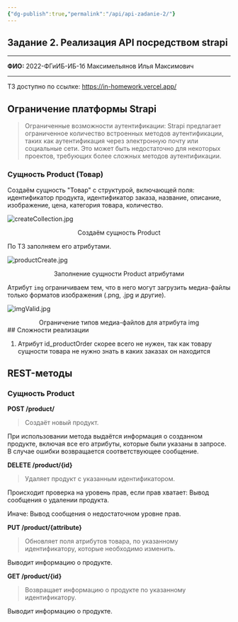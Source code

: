 ```yaml
---
{"dg-publish":true,"permalink":"/api/api-zadanie-2/"}
---
```



## Задание 2. Реализация API посредством strapi

---

**ФИО:** 2022-ФГиИБ-ИБ-1б Максимельянов Илья Максимович

---

ТЗ доступно по ссылке: https://in-homework.vercel.app/

## Ограничение платформы Strapi

>Ограниченные возможности аутентификации: Strapi предлагает ограниченное количество встроенных методов аутентификации, таких как аутентификация через электронную почту или социальные сети. Это может быть недостаточно для некоторых проектов, требующих более сложных методов аутентификации.

### Сущность Product (Товар)

Создаём сущность "Товар" с структурой, включающей поля: идентификатор продукта, идентификатор заказа, название, описание, изображение, цена, категория товара, количество.

![createCollection.jpg](/img/user/media/createCollection.jpg)
<center>Создаём сущность Product</center>

По ТЗ заполняем его атрибутами.

![productCreate.jpg](/img/user/media/productCreate.jpg)
<center>Заполнение сущности Product атрибутами</center>

Атрибут `img` ограничиваем тем, что в него могут загрузить медиа-файлы только форматов изображения (.png, .jpg и другие).

![imgValid.jpg](/img/user/media/imgValid.jpg)
<center>Ограничение типов медиа-файлов для атрибута img</center>
## Сложности реализации

1. Атрибут id_productOrder скорее всего не нужен, так как товару сущности товара не нужно знать в каких заказах он находится

## REST-методы

### Сущность Product

**POST /product/**

> Создаёт новый продукт.

При использовании метода выдаётся информация о созданном продукте, включая все его атрибуты, которые были указаны в запросе. 
В случае ошибки возвращается соответствующее сообщение.

**DELETE /product/{id}**

> Удаляет продукт с указанным идентификатором.

Происходит проверка на уровень прав, если прав хватает:
Вывод сообщения о удалении продукта.

Иначе:
Вывод сообщения о недостаточном уровне прав.

**PUT /product/{attribute}**

> Обновляет поля атрибутов товара, по указанному идентификатору, которые необходимо изменить.

Выводит информацию о продукте.

**GET /product/{id}**

> Возвращает информацию о продукте по указанному идентификатору.

Выводит информацию о продукте.